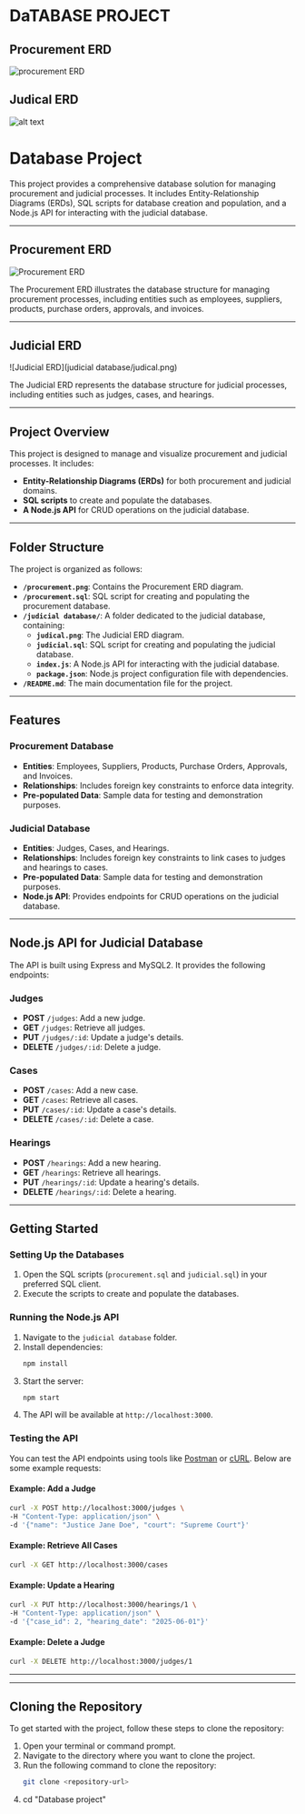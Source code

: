 
# DaTABASE PROJECT
## Procurement ERD
![procurement ERD](procurement.png)
## Judical ERD
![alt text](judicial%20database/judical.png)
# Database Project

This project provides a comprehensive database solution for managing procurement and judicial processes. It includes Entity-Relationship Diagrams (ERDs), SQL scripts for database creation and population, and a Node.js API for interacting with the judicial database.

---

## Procurement ERD

![Procurement ERD](procurement.png)

The Procurement ERD illustrates the database structure for managing procurement processes, including entities such as employees, suppliers, products, purchase orders, approvals, and invoices.

---

## Judicial ERD

![Judicial ERD](judicial database/judical.png)

The Judicial ERD represents the database structure for judicial processes, including entities such as judges, cases, and hearings.

---

## Project Overview

This project is designed to manage and visualize procurement and judicial processes. It includes:

- **Entity-Relationship Diagrams (ERDs)** for both procurement and judicial domains.
- **SQL scripts** to create and populate the databases.
- **A Node.js API** for CRUD operations on the judicial database.

---

## Folder Structure

The project is organized as follows:

- **`/procurement.png`**: Contains the Procurement ERD diagram.
- **`/procurement.sql`**: SQL script for creating and populating the procurement database.
- **`/judicial database/`**: A folder dedicated to the judicial database, containing:
  - **`judical.png`**: The Judicial ERD diagram.
  - **`judicial.sql`**: SQL script for creating and populating the judicial database.
  - **`index.js`**: A Node.js API for interacting with the judicial database.
  - **`package.json`**: Node.js project configuration file with dependencies.
- **`/README.md`**: The main documentation file for the project.

---

## Features

### Procurement Database
- **Entities**: Employees, Suppliers, Products, Purchase Orders, Approvals, and Invoices.
- **Relationships**: Includes foreign key constraints to enforce data integrity.
- **Pre-populated Data**: Sample data for testing and demonstration purposes.

### Judicial Database
- **Entities**: Judges, Cases, and Hearings.
- **Relationships**: Includes foreign key constraints to link cases to judges and hearings to cases.
- **Pre-populated Data**: Sample data for testing and demonstration purposes.
- **Node.js API**: Provides endpoints for CRUD operations on the judicial database.

---

## Node.js API for Judicial Database

The API is built using Express and MySQL2. It provides the following endpoints:

### Judges
- **POST** `/judges`: Add a new judge.
- **GET** `/judges`: Retrieve all judges.
- **PUT** `/judges/:id`: Update a judge's details.
- **DELETE** `/judges/:id`: Delete a judge.

### Cases
- **POST** `/cases`: Add a new case.
- **GET** `/cases`: Retrieve all cases.
- **PUT** `/cases/:id`: Update a case's details.
- **DELETE** `/cases/:id`: Delete a case.

### Hearings
- **POST** `/hearings`: Add a new hearing.
- **GET** `/hearings`: Retrieve all hearings.
- **PUT** `/hearings/:id`: Update a hearing's details.
- **DELETE** `/hearings/:id`: Delete a hearing.

---

## Getting Started

### Setting Up the Databases
1. Open the SQL scripts (`procurement.sql` and `judicial.sql`) in your preferred SQL client.
2. Execute the scripts to create and populate the databases.

### Running the Node.js API
1. Navigate to the `judicial database` folder.
2. Install dependencies:
   ```bash
   npm install
   ```
3. Start the server:
   ```bash
   npm start
   ```
4. The API will be available at `http://localhost:3000`.

### Testing the API
You can test the API endpoints using tools like [Postman](https://www.postman.com/) or [cURL](https://curl.se/). Below are some example requests:

#### Example: Add a Judge
```bash
curl -X POST http://localhost:3000/judges \
-H "Content-Type: application/json" \
-d '{"name": "Justice Jane Doe", "court": "Supreme Court"}'
```

#### Example: Retrieve All Cases
```bash
curl -X GET http://localhost:3000/cases
```

#### Example: Update a Hearing
```bash
curl -X PUT http://localhost:3000/hearings/1 \
-H "Content-Type: application/json" \
-d '{"case_id": 2, "hearing_date": "2025-06-01"}'
```

#### Example: Delete a Judge
```bash
curl -X DELETE http://localhost:3000/judges/1
```

---
---

## Cloning the Repository

To get started with the project, follow these steps to clone the repository:

1. Open your terminal or command prompt.
2. Navigate to the directory where you want to clone the project.
3. Run the following command to clone the repository:
   ```bash
   git clone <repository-url>
4. cd "Database project"
